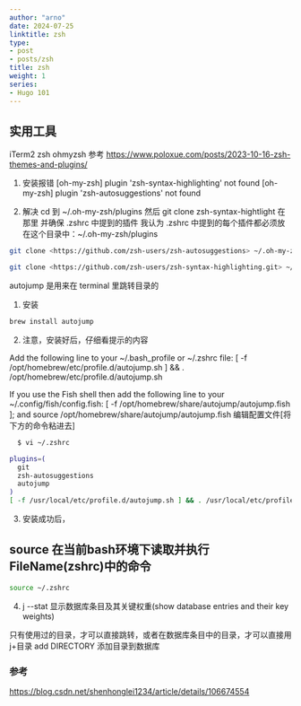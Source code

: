 ```yaml
---
author: "arno"
date: 2024-07-25
linktitle: zsh
type:
- post
- posts/zsh
title: zsh
weight: 1
series:
- Hugo 101
---
```


## 实用工具

iTerm2  zsh   ohmyzsh
参考 <https://www.poloxue.com/posts/2023-10-16-zsh-themes-and-plugins/>

1. 安装报错
[oh-my-zsh] plugin 'zsh-syntax-highlighting' not found
[oh-my-zsh] plugin 'zsh-autosuggestions' not found

2. 解决
cd 到 ~/.oh-my-zsh/plugins
然后 git clone zsh-syntax-hightlight 在那里
并确保 .zshrc 中提到的插件
我认为 .zshrc 中提到的每个插件都必须放在这个目录中：~/.oh-my-zsh/plugins

```bash
git clone <https://github.com/zsh-users/zsh-autosuggestions> ~/.oh-my-zsh/custom/plugins/zsh-autosuggestions

git clone <https://github.com/zsh-users/zsh-syntax-highlighting.git> ~/.oh-my-zsh/custom/plugins/zsh-syntax-highlighting
```

autojump 是用来在 terminal 里跳转目录的

1. 安装

```bash
brew install autojump
```

2. 注意，安装好后，仔细看提示的内容

Add the following line to your ~/.bash_profile or ~/.zshrc file:
  [ -f /opt/homebrew/etc/profile.d/autojump.sh ] && . /opt/homebrew/etc/profile.d/autojump.sh

If you use the Fish shell then add the following line to your ~/.config/fish/config.fish:
  [ -f /opt/homebrew/share/autojump/autojump.fish ]; and source /opt/homebrew/share/autojump/autojump.fish
编辑配置文件[将下方的命令粘进去]

```bash
  $ vi ~/.zshrc

plugins=(
  git
  zsh-autosuggestions
  autojump
)
[ -f /usr/local/etc/profile.d/autojump.sh ] && . /usr/local/etc/profile.d/autojump.sh

```

3. 安装成功后，

## source 在当前bash环境下读取并执行FileName(zshrc)中的命令

```bash
source ~/.zshrc
```

4. j --stat 显示数据库条目及其关键权重(show database entries and their key weights)

只有使用过的目录，才可以直接跳转，或者在数据库条目中的目录，才可以直接用j+目录
add DIRECTORY 添加目录到数据库

### 参考

  <https://blog.csdn.net/shenhonglei1234/article/details/106674554>
